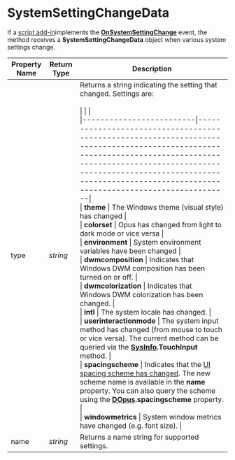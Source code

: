 # SystemSettingChangeData

If a [script add-in](/Manual/scripting/script_add-ins/README.md)implements the **[OnSystemSettingChange](../scripting_events/onsystemsettingchange.md)** event, the method receives a **SystemSettingChangeData** object when various system settings change.

| Property Name | Return Type | Description |
| --- | --- | --- |
| type | *string* | Returns a string indicating the setting that changed. Settings are:<br /><br />\|                         \|                                                                                                                                                                                                                                                               \|<br />\|-------------------------\|---------------------------------------------------------------------------------------------------------------------------------------------------------------------------------------------------------------------------------------------------------------\|<br />\| **theme**               \| The Windows theme (visual style) has changed                                                                                                                                                                                                                  \|<br />\| **colorset**            \| Opus has changed from light to dark mode or vice versa                                                                                                                                                                                                        \|<br />\| **environment**         \| System environment variables have been changed                                                                                                                                                                                                                \|<br />\| **dwmcomposition**      \| Indicates that Windows DWM composition has been turned on or off.                                                                                                                                                                                             \|<br />\| **dwmcolorization**     \| Indicates that Windows DWM colorization has been changed.                                                                                                                                                                                                     \|<br />\| **intl**                \| The system locale has changed.                                                                                                                                                                                                                                \|<br />\| **userinteractionmode** \| The system input method has changed (from mouse to touch or vice versa). The current method can be queried via the **[SysInfo](sysinfo.md).TouchInput** method.                                                                                                  \|<br />\| **spacingscheme**       \| Indicates that the [UI spacing scheme has changed](/Manual/preferences/preferences_categories/user_interface/spacing.md). The new scheme name is available in the **name** property. You can also query the scheme using the **[DOpus](dopus.md).spacingscheme** property. \|<br />\| **windowmetrics**       \| System window metrics have changed (e.g. font size).                                                                                                                                                                                                          \| |
| name | *string* | Returns a name string for supported settings. |

